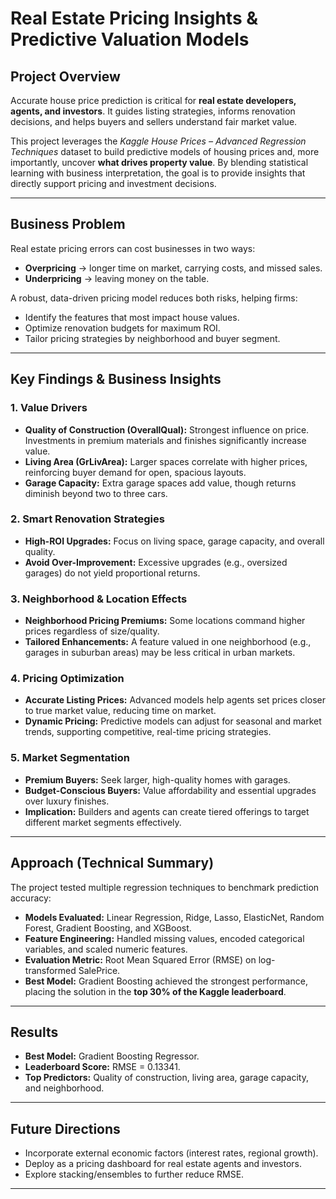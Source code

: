 # Real Estate Pricing Insights & Predictive Valuation Models

## Project Overview
Accurate house price prediction is critical for **real estate developers, agents, and investors**. It guides listing strategies, informs renovation decisions, and helps buyers and sellers understand fair market value.  

This project leverages the *Kaggle House Prices – Advanced Regression Techniques* dataset to build predictive models of housing prices and, more importantly, uncover **what drives property value**. By blending statistical learning with business interpretation, the goal is to provide insights that directly support pricing and investment decisions.

---

## Business Problem
Real estate pricing errors can cost businesses in two ways:  
- **Overpricing** → longer time on market, carrying costs, and missed sales.  
- **Underpricing** → leaving money on the table.  

A robust, data-driven pricing model reduces both risks, helping firms:  
- Identify the features that most impact house values.  
- Optimize renovation budgets for maximum ROI.  
- Tailor pricing strategies by neighborhood and buyer segment.  

---

## Key Findings & Business Insights

### 1. Value Drivers
- **Quality of Construction (OverallQual):** Strongest influence on price. Investments in premium materials and finishes significantly increase value.  
- **Living Area (GrLivArea):** Larger spaces correlate with higher prices, reinforcing buyer demand for open, spacious layouts.  
- **Garage Capacity:** Extra garage spaces add value, though returns diminish beyond two to three cars.  

### 2. Smart Renovation Strategies
- **High-ROI Upgrades:** Focus on living space, garage capacity, and overall quality.  
- **Avoid Over-Improvement:** Excessive upgrades (e.g., oversized garages) do not yield proportional returns.  

### 3. Neighborhood & Location Effects
- **Neighborhood Pricing Premiums:** Some locations command higher prices regardless of size/quality.  
- **Tailored Enhancements:** A feature valued in one neighborhood (e.g., garages in suburban areas) may be less critical in urban markets.  

### 4. Pricing Optimization
- **Accurate Listing Prices:** Advanced models help agents set prices closer to true market value, reducing time on market.  
- **Dynamic Pricing:** Predictive models can adjust for seasonal and market trends, supporting competitive, real-time pricing strategies.  

### 5. Market Segmentation
- **Premium Buyers:** Seek larger, high-quality homes with garages.  
- **Budget-Conscious Buyers:** Value affordability and essential upgrades over luxury finishes.  
- **Implication:** Builders and agents can create tiered offerings to target different market segments effectively.  

---

## Approach (Technical Summary)
The project tested multiple regression techniques to benchmark prediction accuracy:  

- **Models Evaluated:** Linear Regression, Ridge, Lasso, ElasticNet, Random Forest, Gradient Boosting, and XGBoost.  
- **Feature Engineering:** Handled missing values, encoded categorical variables, and scaled numeric features.  
- **Evaluation Metric:** Root Mean Squared Error (RMSE) on log-transformed SalePrice.  
- **Best Model:** Gradient Boosting achieved the strongest performance, placing the solution in the **top 30% of the Kaggle leaderboard**.  

---

## Results
- **Best Model:** Gradient Boosting Regressor.  
- **Leaderboard Score:** RMSE = 0.13341.  
- **Top Predictors:** Quality of construction, living area, garage capacity, and neighborhood.  

---

## Future Directions
- Incorporate external economic factors (interest rates, regional growth).  
- Deploy as a pricing dashboard for real estate agents and investors.  
- Explore stacking/ensembles to further reduce RMSE.  

---
